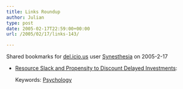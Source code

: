 ```yaml
---
title: Links Roundup
author: Julian
type: post
date: 2005-02-17T22:59:00+00:00
url: /2005/02/17/links-143/

---
```

Shared bookmarks for [del.icio.us][1] user  [Synesthesia][2] on 2005-2-17

  * [Resource Slack and Propensity to Discount Delayed Investments][3]:
   
    Keywords: [Psychology][4]

 [1]: https://del.icio.us/
 [2]: https://del.icio.us/synesthesia
 [3]: https://www.apa.org/journals/releases/xge134123.pdf "https://www.apa.org/journals/releases/xge134123.pdf"
 [4]: https://del.icio.us/synesthesia/Psychology
